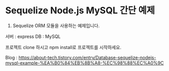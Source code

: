 # Sequelize Node.js MySQL 간단 예제

1. Sequelize ORM 모듈을 사용하는 예제입니다.

서버 : express
DB : MySQL

프로젝트 clone 하시고 npm install로 프로젝트를 시작하세요.

Blog : https://about-tech.tistory.com/entry/Database-sequelize-nodejs-mysql-example-%EA%B0%84%EB%8B%A8-%EC%98%88%EC%A0%9C